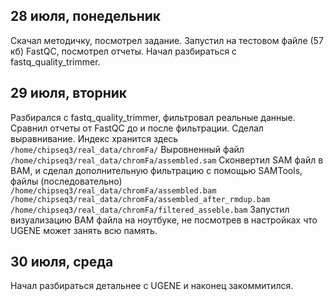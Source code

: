 ## 28 июля, понедельник
Скачал методичку, посмотрел задание. Запустил на тестовом файле (57 кб) FastQC, посмотрел отчеты. Начал разбираться с fastq_quality_trimmer.

## 29 июля, вторник
Разбирался с fastq_quality_trimmer, фильтровал реальные данные. Сравнил отчеты от FastQC до и после фильтрации.
Сделал выравнивание. Индекс хранится здесь `/home/chipseq3/real_data/chromFa/`
Выровненный файл `/home/chipseq3/real_data/chromFa/assembled.sam`
Сконвертил SAM файл в BAM, и сделал дополнительную фильтрацию с помощью SAMTools, файлы (последовательно)
 `/home/chipseq3/real_data/chromFa/assembled.bam`
 `/home/chipseq3/real_data/chromFa/assembled_after_rmdup.bam`
 `/home/chipseq3/real_data/chromFa/filtered_asseble.bam`
Запустил визуализацию BAM файла на ноутбуке, не посмотрев в настройках что UGENE может занять всю память.

## 30 июля, среда
Начал разбираться детальнее с UGENE и  наконец закоммитился.
